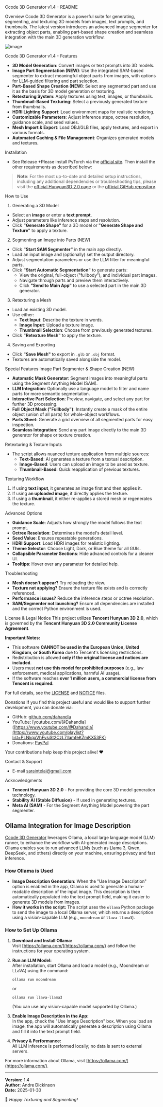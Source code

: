 

 Ccode 3D Generator v1.4 - README

 Overview
Ccode 3D Generator is a powerful suite for generating, segmenting, and texturing 3D models from images, text prompts, and thumbnails. The latest version introduces an advanced image segmenter for extracting object parts, enabling part-based shape creation and seamless integration with the main 3D generation workflow.

![image](https://github.com/user-attachments/assets/c4d7a5ee-3486-4df5-b8a5-efbcf4fb8850)

 Ccode 3D Generator v1.4 -
 Features
- **3D Model Generation**: Convert images or text prompts into 3D models.
- **Image Part Segmentation (NEW)**: Use the integrated SAM-based segmenter to extract meaningful object parts from images, with options for LLM-guided filtering and part selection.
- **Part-Based Shape Creation (NEW)**: Select any segmented part and use it as the basis for 3D model generation or texturing.
- **Retexturing System**: Apply textures using text, images, or thumbnails.
- **Thumbnail-Based Texturing**: Select a previously generated texture from thumbnails.
- **HDRI Lighting Support**: Load environment maps for realistic rendering.
- **Customizable Parameters**: Adjust inference steps, octree resolution, guidance scale, and seed values.
- **Mesh Import & Export**: Load OBJ/GLB files, apply textures, and export in various formats.
- **Automated Caching & File Management**: Organizes generated models and textures.


 Installation
- See Release
+Please install PyTorch via the [official site](https://pytorch.org/). Then install the other requirements as described below:

> **Note:** For the most up-to-date and detailed setup instructions, including any additional dependencies or troubleshooting tips, please visit the [official Hunyuan3D 2.0 page](https://3d.hunyuan.tencent.com) or the [official GitHub repository](https://github.com/Tencent/Hunyuan3D-2).

 How to Use
 1. Generating a 3D Model
- Select an **image** or enter a **text prompt**.
- Adjust parameters like inference steps and resolution.
- Click **"Generate Shape"** for a 3D model or **"Generate Shape and Texture"** to apply a texture.

 2. Segmenting an Image into Parts (NEW)
- Click **"Start SAM Segmenter"** in the main app directly.
- Load an input image and (optionally) set the output directory.
- Adjust segmentation parameters or use the LLM filter for meaningful parts.
- Click **"Start Automatic Segmentation"** to generate parts:
  - View the original, full-object ("fullbody"), and individual part images.
  - Navigate through parts and preview them interactively.
  - Click **"Send to Main App"** to use a selected part in the main 3D generator.

 3. Retexturing a Mesh
- Load an existing 3D model.
- Use either:
  - **Text Input**: Describe the texture in words.
  - **Image Input**: Upload a texture image.
  - **Thumbnail Selection**: Choose from previously generated textures.
- Click **"Retexture Mesh"** to apply the texture.

 4. Saving and Exporting
- Click **"Save Mesh"** to export in `.glb` or `.obj` format.
- Textures are automatically saved alongside the model.

 Special Features
 Image Part Segmenter & Shape Creation (NEW)
- **Automatic Mask Generator**: Segment images into meaningful parts using the Segment Anything Model (SAM).
- **LLM Integration**: Optionally use a language model to filter and name parts for more semantic segmentation.
- **Interactive Part Selection**: Preview, navigate, and select any part for further 3D processing.
- **Full Object Mask ("Fullbody")**: Instantly create a mask of the entire object (union of all parts) for whole-object workflows.
- **Parts Sheet**: Generate a grid overview of all segmented parts for easy inspection.
- **Seamless Integration**: Send any part image directly to the main 3D generator for shape or texture creation.

 Retexturing & Texture Inputs
- The script allows nuanced texture application from multiple sources:
  - **Text-Based**: AI generates a texture from a textual description.
  - **Image-Based**: Users can upload an image to be used as texture.
  - **Thumbnail-Based**: Quick reapplication of previous textures.

 Texturing Workflow
1. If using **text input**, it generates an image first and then applies it.
2. If using **an uploaded image**, it directly applies the texture.
3. If using a **thumbnail**, it either re-applies a stored mesh or regenerates the texture.

 Advanced Options
- **Guidance Scale**: Adjusts how strongly the model follows the text prompt.
- **Octree Resolution**: Determines the model's detail level.
- **Seed Value**: Ensures repeatable generations.
- **HDRI Support**: Load HDRI images for realistic lighting.
- **Theme Selector**: Choose Light, Dark, or Blue theme for all GUIs.
- **Collapsible Parameter Sections**: Hide advanced controls for a cleaner UI.
- **Tooltips**: Hover over any parameter for detailed help.

 Troubleshooting
- **Mesh doesn't appear?** Try reloading the view.
- **Texture not applying?** Ensure the texture file exists and is correctly referenced.
- **Performance issues?** Reduce the inference steps or octree resolution.
- **SAM/Segmenter not launching?** Ensure all dependencies are installed and the correct Python environment is used.

 License & Legal Notice
This project utilizes **Tencent Hunyuan 3D 2.0**, which is governed by the **Tencent Hunyuan 3D 2.0 Community License Agreement**. 

**Important Notes:**
- This software **CANNOT be used in the European Union, United Kingdom, or South Korea** due to Tencent's licensing restrictions.
- Redistribution is allowed **only if the original license and notices are included**.
- Users must **not use this model for prohibited purposes** (e.g., law enforcement, medical applications, harmful AI usage).
- If the software reaches **over 1 million users, a commercial license from Tencent is required**.

For full details, see the [LICENSE](LICENSE.txt) and [NOTICE](NOTICE.txt) files.

 Donations
If you find this project useful and would like to support further development, you can donate via:
- GitHub: [github.com/dahandla](https://github.com/dahandla)
- YouTube: [youtube.com/@Dahandla]([https://www.youtube.com/@Dahandla](https://www.youtube.com/playlist?list=PLNkqxVhFvsiSt2CzL7IlamfeKZmKX53FK)
- Donations: [PayPal](https://www.paypal.com/paypalme/AndreDickinson?locale=en_US)

Your contributions help keep this project alive! ❤️

 Contact & Support
- E-mail saraintelai@gmail.com

 Acknowledgments
- **Tencent Hunyuan 3D 2.0** - For providing the core 3D model generation technology.
- **Stability AI (Stable Diffusion)** - If used in generating textures.
- **Meta AI (SAM)** - For the Segment Anything Model powering the part segmenter.

## Ollama Integration for Image Description

[Ccode 3D Generator](https://ollama.com/) leverages Ollama, a local large language model (LLM) runner, to enhance the workflow with AI-generated image descriptions. Ollama enables you to run advanced LLMs (such as Llama 3, Qwen, DeepSeek, and others) directly on your machine, ensuring privacy and fast inference.

### How Ollama is Used
- **Image Description Generation:** When the "Use Image Description" option is enabled in the app, Ollama is used to generate a human-readable description of the input image. This description is then automatically populated into the text prompt field, making it easier to generate 3D models from images.
- **How it works in the script:** The script uses the `ollama` Python package to send the image to a local Ollama server, which returns a description using a vision-capable LLM (e.g., `moondream` or `llava-llama3`).

### How to Set Up Ollama
1. **Download and Install Ollama:**  
   Visit [https://ollama.com/](https://ollama.com/) and follow the instructions for your operating system.

2. **Run an LLM Model:**  
   After installation, start Ollama and load a model (e.g., Moondream or LLaVA) using the command:
   ```
   ollama run moondream
   ```
   or
   ```
   ollama run llava-llama3
   ```
   (You can use any vision-capable model supported by Ollama.)

3. **Enable Image Description in the App:**  
   In the app, check the "Use Image Description" box. When you load an image, the app will automatically generate a description using Ollama and fill it into the text prompt field.

4. **Privacy & Performance:**  
   All LLM inference is performed locally; no data is sent to external servers.

For more information about Ollama, visit [https://ollama.com/](https://ollama.com/).

---
**Version:** 1.4  
**Author:** Andre Dickinson  
**Date:** 2025-01-30  

🚀 *Happy Texturing and Segmenting!*





